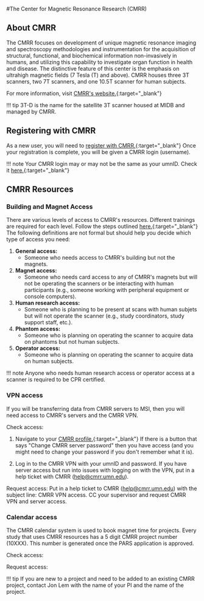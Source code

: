 #The Center for Magnetic Resonance Research (CMRR)

## About CMRR

The CMRR focuses on development of unique magnetic resonance imaging and spectroscopy methodologies and instrumentation for the acquisition of structural, functional, and biochemical information non-invasively in humans, and utilizing this capability to investigate organ function in health and disease. The distinctive feature of this center is the emphasis on ultrahigh magnetic fields (7 Tesla (T) and above). CMRR houses three 3T scanners, two 7T scanners, and one 10.5T scanner for human subjects. 

For more information, visit [CMRR's website.](https://www.cmrr.umn.edu/){:target="_blank"} 

!!! tip
    3T-D is the name for the satellite 3T scanner housed at MIDB and managed by CMRR. 

## Registering with CMRR

As a new user, you will need to [register with CMRR.](https://www.cmrr.umn.edu/access/){:target="_blank"} Once your registration is complete, you will be given a CMRR login (username). 

!!! note
    Your CMRR login may or may not be the same as your umnID. Check it [here.](https://www.cmrr.umn.edu/sysadmin/database2/myview2.php?page=edit_account){:target="_blank"} 

## CMRR Resources

### Building and Magnet Access

There are various levels of access to CMRR's resources. Different trainings are required for each level. Follow the steps outlined [here.](https://www.cmrr.umn.edu/safety/){:target="_blank"} The following definitions are not formal but should help you decide which type of access you need:

1. **General access:** 
    * Someone who needs access to CMRR's building but not the magnets. 
2. **Magnet access:** 
    * Someone who needs card access to any of CMRR's magnets but will not be operating the scanners or be interacting with human participants (e.g., someone working with peripheral equipment or console computers). 
3. **Human research access:** 
    * Someone who is planning to be present at scans with human subjets but will not operate the scanner (e.g., study coordinators, study support staff, etc.).
4. **Phantom access:** 
    * Someone who is planning on operating the scanner to acquire data on phantoms but not human subjects. 
5. **Operator access:** 
    * Someone who is planning on operating the scanner to acquire data on human subjects. 

!!! note
    Anyone who needs human research access or operator access at a scanner is required to be CPR certified. 
 
### VPN access

If you will be transferring data from CMRR servers to MSI, then you will need access to CMRR's servers and the CMRR VPN. 

Check access:

1. Navigate to your [CMRR profile.](https://www.cmrr.umn.edu/access/user/my.profile.php){:target="_blank"} If there is a button that says "Change CMRR server password" then you have access (and you might need to change your password if you don't remember what it is).

2. Log in to the CMRR VPN with your umnID and password. If you have server access but run into issues with logging on with the VPN, put in a help ticket with CMRR (help@cmrr.umn.edu). 

Request access: Put in a help ticket to CMRR (help@cmrr.umn.edu) with the subject line: CMRR VPN access. CC your supervisor and request CMRR VPN and server access. 


### Calendar access

The CMRR calendar system is used to book magnet time for projects. Every study that uses CMRR resources has a 5 digit CMRR project number (10XXX). This number is generated once the PARS application is approved. 

Check access:

Request access: 

!!! tip 
    If you are new to a project and need to be added to an existing CMRR project, contact Jon Lem with the name of your PI and the name of the project. 
